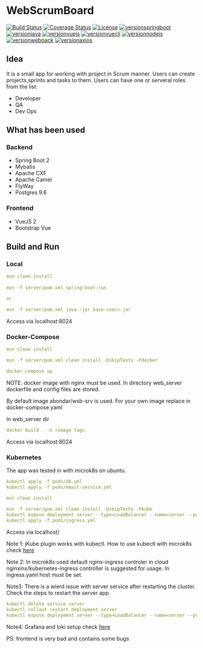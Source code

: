 # WebScrumBoard

[![Build Status](https://travis-ci.org/abondar24/WebScrumBoard.svg?branch=master)](https://travis-ci.org/abondar24/WebScrumBoard)
[![Coverage Status](https://coveralls.io/repos/github/abondar24/WebScrumBoard/badge.svg?branch=master)](https://coveralls.io/github/abondar24/WebScrumBoard?branch=master)
[![License](http://img.shields.io/:license-mit-blue.svg)](https://github.com/jonashackt/spring-boot-vuejs/blob/master/LICENSE)
[![versionspringboot](https://img.shields.io/badge/springboot-2.1.7_RELEASE-brightgreen.svg)](https://github.com/spring-projects/spring-boot)
[![versionjava](https://img.shields.io/badge/jdk-11-brightgreen.svg?logo=java)](https://github.com/spring-projects/spring-boot)
[![versionvuejs](https://img.shields.io/badge/vue.js-2.6.10-brightgreen.svg?logo=vue.js)](https://vuejs.org/)
[![versionvuecli](https://img.shields.io/badge/vue_CLI-3.11.0-brightgreen.svg?logo=vue.js)](https://cli.vuejs.org/)
[![versionnodejs](https://img.shields.io/badge/nodejs-v12.9.0-brightgreen.svg?logo=node.js)](https://nodejs.org/en/)
[![versionwebpack](https://img.shields.io/badge/webpack-4.28.4-brightgreen.svg?logo=webpack)](https://webpack.js.org/)
[![versionaxios](https://img.shields.io/badge/axios-0.18.0-brightgreen.svg)](https://github.com/axios/axios)


## Idea

It is a small app for working with project in Scrum manner. Users can create projects,sprints and tasks to them.
Users can have one or serveral roles from the list:

- Developer
- QA
- Dev Ops

## What has been used

### Backend

- Spring Boot 2
- Mybatis
- Apache CXF
- Apache Camel
- FlyWay
- Postgres 9.6

### Frontend

- VueJS 2
- Bootstrap Vue

## Build and Run

### Local

```yaml
mvn clean install
 
mvn -f server/pom.xml spring-boot:run

or 

mvn -f server/pom.xml java -jar base-<ver>.jar
```

Access via localhost:8024

### Docker-Compose

```yaml
mvn clean install

mvn -f server/pom.xml clean install -DskipTests -Pdocker

docker-compose up
```

NOTE: docker image with nginx must be used. In directory web_server dockerfile and config files are stored.

By default image abondar/wsb-srv is used. For your own image replace in docker-compose.yaml

In web_server dir
```yaml
docker build . -t <image tag>
```
Access via localhost:8024

### Kubernetes

The app was tested in with microk8s on ubuntu.

```yaml
kubectl apply -f pods/db.yml
kubectl apply -f pods/email-service.yml

mvn clean install
 
mvn -f server/pom.xml clean install -DskipTests -Pkube
kubectl expose deployment server --type=LoadBalancer --name=server --port=8024
kubectl apply -f pods/ingress.yml

```
Access via localhost/

Note 1: jKube plugin works with kubectl. How to use kubectl with microk8s check [here](https://microk8s.io/docs/working-with-kubectl) 

Note 2: In microk8s used default nginx-ingress controler in cloud 
nginxinx/kubernetes-ingress controller is suggested for usage. In ingress.yaml host must be set.

Note3: There is a wierd issue with server service after restarting the cluster. Check the steps to restart the server app

```yaml
kubectl delete service server
kubectl rollout restart deployment server
kubectl expose deployment server --type=LoadBalancer --name=server --port=8024

```

Note4: Grafana and loki setup check [here](Grafana.md)

PS: frontend is very bad and contains some bugs
